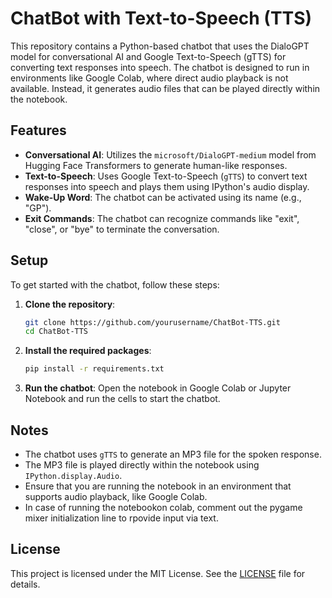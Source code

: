 # ChatBot with Text-to-Speech (TTS)

This repository contains a Python-based chatbot that uses the DialoGPT model for conversational AI and Google Text-to-Speech (gTTS) for converting text responses into speech. The chatbot is designed to run in environments like Google Colab, where direct audio playback is not available. Instead, it generates audio files that can be played directly within the notebook.

## Features

- **Conversational AI**: Utilizes the `microsoft/DialoGPT-medium` model from Hugging Face Transformers to generate human-like responses.
- **Text-to-Speech**: Uses Google Text-to-Speech (`gTTS`) to convert text responses into speech and plays them using IPython's audio display.
- **Wake-Up Word**: The chatbot can be activated using its name (e.g., "GP").
- **Exit Commands**: The chatbot can recognize commands like "exit", "close", or "bye" to terminate the conversation.

## Setup

To get started with the chatbot, follow these steps:

1. **Clone the repository**:
    ```bash
    git clone https://github.com/yourusername/ChatBot-TTS.git
    cd ChatBot-TTS
    ```

2. **Install the required packages**:
    ```bash
    pip install -r requirements.txt
    ```

3. **Run the chatbot**:
    Open the notebook in Google Colab or Jupyter Notebook and run the cells to start the chatbot.

## Notes

- The chatbot uses `gTTS` to generate an MP3 file for the spoken response.
- The MP3 file is played directly within the notebook using `IPython.display.Audio`.
- Ensure that you are running the notebook in an environment that supports audio playback, like Google Colab.
- In case of running the notebookon colab, comment out the pygame mixer initialization line to rpovide input via text.

## License

This project is licensed under the MIT License. See the [LICENSE](LICENSE) file for details.

